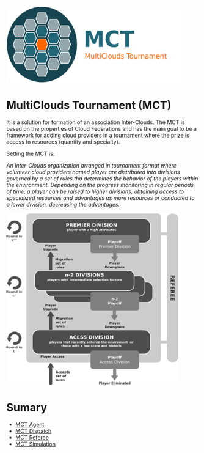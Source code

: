 <img src="documentation/mct.png"  alt="250" width="460" height="200"  style="text-align: center">

# MultiClouds Tournament (MCT)
It is a solution for formation of an association Inter-Clouds. The MCT is based on the properties of Cloud Federations and has the main goal to be a framework for adding cloud providers in a tournament where the prize is access to resources (quantity and specialty).

Setting the MCT is:

  *An Inter-Clouds organization arranged in tournament format where volunteer cloud providers named player are distributed into divisions governed by a set of rules tha determines the behavior of the players within the environment. Depending on the progress monitoring in regular periods of time, a player can be raised to higher divisions, obtaining access to specialized resources and advantages as more resources or conducted to a lower division, decreasing the advantages.*

<img src="documentation/architecture.png"  alt="450" width="450" height="450"  style="text-align: center">

  
# Sumary

* [MCT Agent     ](documentation/chapter1.md)
* [MCT Dispatch  ](documentation/chapter2.md)
* [MCT Referee   ](documentation/chapter3.md)
* [MCT Simulation](documentation/chapter4.md)
